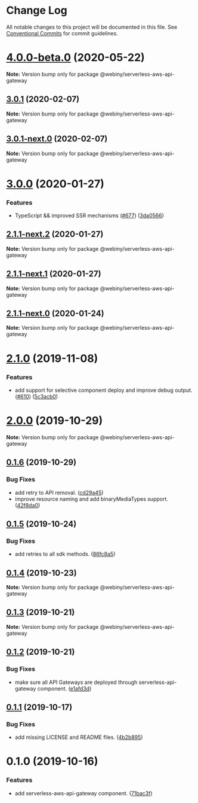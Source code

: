 # Change Log

All notable changes to this project will be documented in this file.
See [Conventional Commits](https://conventionalcommits.org) for commit guidelines.

# [4.0.0-beta.0](https://github.com/Webiny/webiny-js/compare/v1.15.1...v4.0.0-beta.0) (2020-05-22)

**Note:** Version bump only for package @webiny/serverless-aws-api-gateway





## [3.0.1](https://github.com/Webiny/webiny-js/compare/@webiny/serverless-aws-api-gateway@3.0.1-next.0...@webiny/serverless-aws-api-gateway@3.0.1) (2020-02-07)

**Note:** Version bump only for package @webiny/serverless-aws-api-gateway





## [3.0.1-next.0](https://github.com/Webiny/webiny-js/compare/@webiny/serverless-aws-api-gateway@3.0.0...@webiny/serverless-aws-api-gateway@3.0.1-next.0) (2020-02-07)

**Note:** Version bump only for package @webiny/serverless-aws-api-gateway





# [3.0.0](https://github.com/Webiny/webiny-js/compare/@webiny/serverless-aws-api-gateway@2.1.0...@webiny/serverless-aws-api-gateway@3.0.0) (2020-01-27)


### Features

* TypeScript && improved SSR mechanisms ([#677](https://github.com/Webiny/webiny-js/issues/677)) ([3da0566](https://github.com/Webiny/webiny-js/commit/3da0566f29e1d46df0e7c357be0b42bdaa4c7d2b))





## [2.1.1-next.2](https://github.com/Webiny/webiny-js/compare/@webiny/serverless-aws-api-gateway@2.1.1-next.1...@webiny/serverless-aws-api-gateway@2.1.1-next.2) (2020-01-27)

**Note:** Version bump only for package @webiny/serverless-aws-api-gateway





## [2.1.1-next.1](https://github.com/Webiny/webiny-js/compare/@webiny/serverless-aws-api-gateway@2.1.1-next.0...@webiny/serverless-aws-api-gateway@2.1.1-next.1) (2020-01-27)

**Note:** Version bump only for package @webiny/serverless-aws-api-gateway





## [2.1.1-next.0](https://github.com/Webiny/webiny-js/compare/@webiny/serverless-aws-api-gateway@2.1.0...@webiny/serverless-aws-api-gateway@2.1.1-next.0) (2020-01-24)

**Note:** Version bump only for package @webiny/serverless-aws-api-gateway





# [2.1.0](https://github.com/Webiny/webiny-js/compare/@webiny/serverless-aws-api-gateway@2.0.0...@webiny/serverless-aws-api-gateway@2.1.0) (2019-11-08)


### Features

* add support for selective component deploy and improve debug output. ([#610](https://github.com/Webiny/webiny-js/issues/610)) ([5c3acb0](https://github.com/Webiny/webiny-js/commit/5c3acb0))





# [2.0.0](https://github.com/Webiny/webiny-js/compare/@webiny/serverless-aws-api-gateway@0.1.6...@webiny/serverless-aws-api-gateway@2.0.0) (2019-10-29)

**Note:** Version bump only for package @webiny/serverless-aws-api-gateway





## [0.1.6](https://github.com/Webiny/webiny-js/compare/@webiny/serverless-aws-api-gateway@0.1.5...@webiny/serverless-aws-api-gateway@0.1.6) (2019-10-29)


### Bug Fixes

* add retry to API removal. ([cd29a45](https://github.com/Webiny/webiny-js/commit/cd29a45))
* improve resource naming and add binaryMediaTypes support. ([42f8da0](https://github.com/Webiny/webiny-js/commit/42f8da0))





## [0.1.5](https://github.com/Webiny/webiny-js/compare/@webiny/serverless-aws-api-gateway@0.1.4...@webiny/serverless-aws-api-gateway@0.1.5) (2019-10-24)


### Bug Fixes

* add retries to all sdk methods. ([86fc8a5](https://github.com/Webiny/webiny-js/commit/86fc8a5))





## [0.1.4](https://github.com/Webiny/webiny-js/compare/@webiny/serverless-aws-api-gateway@0.1.3...@webiny/serverless-aws-api-gateway@0.1.4) (2019-10-23)

**Note:** Version bump only for package @webiny/serverless-aws-api-gateway





## [0.1.3](https://github.com/Webiny/webiny-js/compare/@webiny/serverless-aws-api-gateway@0.1.2...@webiny/serverless-aws-api-gateway@0.1.3) (2019-10-21)

**Note:** Version bump only for package @webiny/serverless-aws-api-gateway





## [0.1.2](https://github.com/Webiny/webiny-js/compare/@webiny/serverless-aws-api-gateway@0.1.1...@webiny/serverless-aws-api-gateway@0.1.2) (2019-10-21)


### Bug Fixes

* make sure all API Gateways are deployed through serverless-api-gateway component. ([e1afd3d](https://github.com/Webiny/webiny-js/commit/e1afd3d7921747fc3e995b9f7dcead3aef72d651))





## [0.1.1](https://github.com/Webiny/webiny-js/compare/@webiny/serverless-aws-api-gateway@0.1.0...@webiny/serverless-aws-api-gateway@0.1.1) (2019-10-17)


### Bug Fixes

* add missing LICENSE and README files. ([4b2b895](https://github.com/Webiny/webiny-js/commit/4b2b895))





# 0.1.0 (2019-10-16)


### Features

* add serverless-aws-api-gateway component. ([71bac3f](https://github.com/Webiny/webiny-js/commit/71bac3f))

